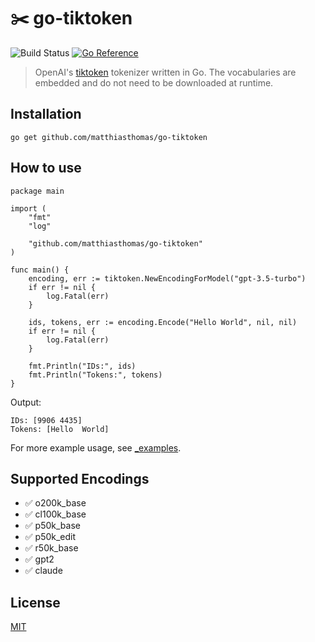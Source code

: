 # ✂️ go-tiktoken
![Build Status](https://github.com/hupe1980/go-tiktoken/workflows/build/badge.svg)
[![Go Reference](https://pkg.go.dev/badge/github.com/hupe1980/go-tiktoken.svg)](https://pkg.go.dev/github.com/hupe1980/go-tiktoken)
> OpenAI's [tiktoken](https://github.com/openai/tiktoken) tokenizer written in Go. The vocabularies are embedded and do not need to be downloaded at runtime.

## Installation
```
go get github.com/matthiasthomas/go-tiktoken
```

## How to use
```golang
package main

import (
	"fmt"
	"log"

	"github.com/matthiasthomas/go-tiktoken"
)

func main() {
	encoding, err := tiktoken.NewEncodingForModel("gpt-3.5-turbo")
	if err != nil {
		log.Fatal(err)
	}

	ids, tokens, err := encoding.Encode("Hello World", nil, nil)
	if err != nil {
		log.Fatal(err)
	}

	fmt.Println("IDs:", ids)
	fmt.Println("Tokens:", tokens)
}
```
Output:
```text
IDs: [9906 4435]
Tokens: [Hello  World]
```

For more example usage, see [_examples](./_examples).

## Supported Encodings
- ✅ o200k_base
- ✅ cl100k_base
- ✅ p50k_base
- ✅ p50k_edit
- ✅ r50k_base
- ✅ gpt2
- ✅ claude

## License
[MIT](LICENCE)